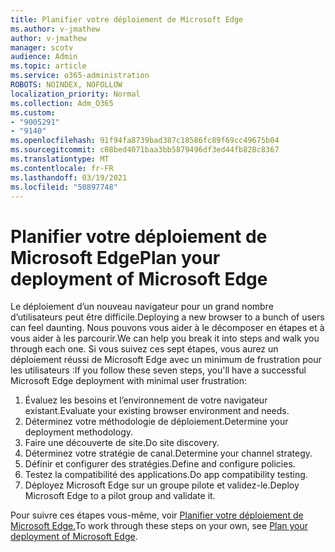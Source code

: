 ```yaml
---
title: Planifier votre déploiement de Microsoft Edge
ms.author: v-jmathew
author: v-jmathew
manager: scotv
audience: Admin
ms.topic: article
ms.service: o365-administration
ROBOTS: NOINDEX, NOFOLLOW
localization_priority: Normal
ms.collection: Adm_O365
ms.custom:
- "9005291"
- "9140"
ms.openlocfilehash: 91f94fa8739bad387c18586fc89f69cc49675b04
ms.sourcegitcommit: c08bed4071baa3bb5879496df3ed44fb828c8367
ms.translationtype: MT
ms.contentlocale: fr-FR
ms.lasthandoff: 03/19/2021
ms.locfileid: "50897748"
---
```

# <a name="plan-your-deployment-of-microsoft-edge"></a><span data-ttu-id="f18a0-102">Planifier votre déploiement de Microsoft Edge</span><span class="sxs-lookup"><span data-stu-id="f18a0-102">Plan your deployment of Microsoft Edge</span></span>

<span data-ttu-id="f18a0-103">Le déploiement d’un nouveau navigateur pour un grand nombre d’utilisateurs peut être difficile.</span><span class="sxs-lookup"><span data-stu-id="f18a0-103">Deploying a new browser to a bunch of users can feel daunting.</span></span> <span data-ttu-id="f18a0-104">Nous pouvons vous aider à le décomposer en étapes et à vous aider à les parcourir.</span><span class="sxs-lookup"><span data-stu-id="f18a0-104">We can help you break it into steps and walk you through each one.</span></span> <span data-ttu-id="f18a0-105">Si vous suivez ces sept étapes, vous aurez un déploiement réussi de Microsoft Edge avec un minimum de frustration pour les utilisateurs :</span><span class="sxs-lookup"><span data-stu-id="f18a0-105">If you follow these seven steps, you'll have a successful Microsoft Edge deployment with minimal user frustration:</span></span>

1. <span data-ttu-id="f18a0-106">Évaluez les besoins et l’environnement de votre navigateur existant.</span><span class="sxs-lookup"><span data-stu-id="f18a0-106">Evaluate your existing browser environment and needs.</span></span>
2. <span data-ttu-id="f18a0-107">Déterminez votre méthodologie de déploiement.</span><span class="sxs-lookup"><span data-stu-id="f18a0-107">Determine your deployment methodology.</span></span>
3. <span data-ttu-id="f18a0-108">Faire une découverte de site.</span><span class="sxs-lookup"><span data-stu-id="f18a0-108">Do site discovery.</span></span>
4. <span data-ttu-id="f18a0-109">Déterminez votre stratégie de canal.</span><span class="sxs-lookup"><span data-stu-id="f18a0-109">Determine your channel strategy.</span></span>
5. <span data-ttu-id="f18a0-110">Définir et configurer des stratégies.</span><span class="sxs-lookup"><span data-stu-id="f18a0-110">Define and configure policies.</span></span>
6. <span data-ttu-id="f18a0-111">Testez la compatibilité des applications.</span><span class="sxs-lookup"><span data-stu-id="f18a0-111">Do app compatibility testing.</span></span>
7. <span data-ttu-id="f18a0-112">Déployez Microsoft Edge sur un groupe pilote et validez-le.</span><span class="sxs-lookup"><span data-stu-id="f18a0-112">Deploy Microsoft Edge to a pilot group and validate it.</span></span>

<span data-ttu-id="f18a0-113">Pour suivre ces étapes vous-même, voir [Planifier votre déploiement de Microsoft Edge.](https://go.microsoft.com/fwlink/?linkid=2129990)</span><span class="sxs-lookup"><span data-stu-id="f18a0-113">To work through these steps on your own, see [Plan your deployment of Microsoft Edge](https://go.microsoft.com/fwlink/?linkid=2129990).</span></span>
